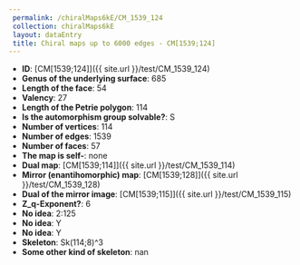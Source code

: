```yaml
--- 
 permalink: /chiralMaps6kE/CM_1539_124 
 collection: chiralMaps6kE
 layout: dataEntry
 title: Chiral maps up to 6000 edges - CM[1539;124]
---
```


- **ID**: [CM[1539;124]]({{ site.url }}/test/CM_1539_124)
- **Genus of the underlying surface**: 685
- **Length of the face**: 54
- **Valency**: 27
- **Length of the Petrie polygon**: 114
- **Is the automorphism group solvable?**: S
- **Number of vertices**: 114
- **Number of edges**: 1539
- **Number of faces**: 57
- **The map is self-**: none
- **Dual map**: [CM[1539;114]]({{ site.url }}/test/CM_1539_114)
- **Mirror (enantihomorphic) map**: [CM[1539;128]]({{ site.url }}/test/CM_1539_128)
- **Dual of the mirror image**: [CM[1539;115]]({{ site.url }}/test/CM_1539_115)
- **Z_q-Exponent?**: 6
- **No idea**:  2:125
- **No idea**: Y
- **No idea**: Y
- **Skeleton**: Sk(114;8)^3
- **Some other kind of skeleton**: nan
